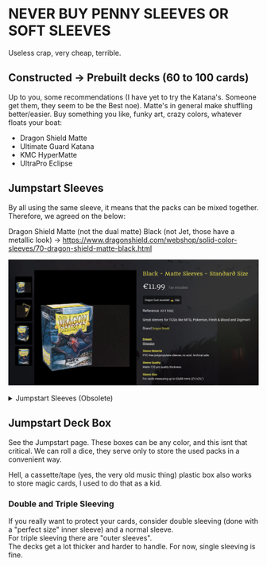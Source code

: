 # NEVER BUY PENNY SLEEVES OR SOFT SLEEVES
Useless crap, very cheap, terrible.


## Constructed -> Prebuilt decks (60 to 100 cards)
Up to you, some recommendations (I have yet to try the Katana's. Someone get them, they seem to be the Best noe). Matte's in general make shuffling better/easier. Buy something you like, funky art, crazy colors, whatever floats your boat:
- Dragon Shield Matte
- Ultimate Guard Katana
- KMC HyperMatte
- UltraPro Eclipse

## Jumpstart Sleeves 
By all using the same sleeve, it means that the packs can be mixed together. Therefore, we agreed on the below:  

Dragon Shield Matte (not the dual matte) Black (not Jet, those have a metallic look) -> https://www.dragonshield.com/webshop/solid-color-sleeves/70-dragon-shield-matte-black.html

![Matte Black](images/sleeves/dragon-shield-matte-black.png)



<details>
  <summary>Jumpstart Sleeves (Obsolete)</summary>
  
    ### Jumpstart
    Gamegenic Just Sleeves (box of 250). They seem to be [discontinued, this is their current offerings](https://www.gamegenic.com/product-category/card-sleeves/standard-sleeves/value-pack-200/), but since they are clear, should not be an issue to mix with other brands. 

    I imagine that since the jumpstart will not be used that often, since we mix, getting a total of 500 of these clear is perfect for jumpstart. 3 players is 120 sleeves per session, so, 500 is at least 4 gaming sessions, more if we reuse packs (hence the boxes, see paragraph below)

    https://www.kelz0r.dk/magic/gamegenic-just-sleeves-standard-card-game-size-value-pack-clear-transparentgennemsigtig-250-kortlommer-p-268914.html?utm_source=daisycon&utm_medium=affiliate&utm_campaign=daisycon_adstrong

</details>


## Jumpstart Deck Box
See the Jumpstart page. These boxes can be any color, and this isnt that critical. We can roll a dice, they serve only to store the used packs in a convenient way.

Hell, a cassette/tape (yes, the very old music thing) plastic box also works to store magic cards, I used to do that as a kid.

### Double and Triple Sleeving
If you really want to protect your cards, consider double sleeving (done with a "perfect size" inner sleeve) and a normal sleeve.  
For triple sleeving there are "outer sleeves".  
The decks get a lot thicker and harder to handle. For now, single sleeving is fine.  
